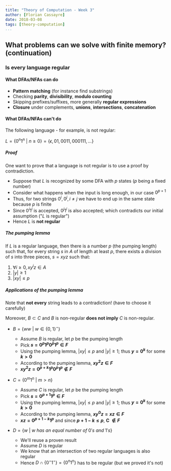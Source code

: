 ```yaml
---
title: "Theory of Computation - Week 3"
author: [Florian Cassayre]
date: 2018-03-08
tags: [theory-computation]
...
```


## What problems can we solve with finite memory? (continuation)

### Is every language regular

#### What DFAs/NFAs can do

- **Pattern matching** (for instance find substrings)
- Checking **parity**, **divisibility**, **modulo counting**
- Skipping prefixes/suffixes, more generally **regular expressions**
- **Closure** under complements, **unions**, **intersections**, **concatenation**

#### What DFAs/NFAs can't do

The following language - for example, is not regular:

$L = \{0^n1^n\ |\ n \geq 0\} = \{\epsilon, 01, 0011, 000111, \dots\}$

##### Proof

One want to prove that a language is not regular is to use a proof by contradiction.

- Suppose that $L$ is recognized by some DFA with $p$ states ($p$ being a fixed number)
- Consider what happens when the input is long enough, in our case $0^{p+1}$
- Thus, for two strings $0^i, 0^j, i \neq j$ we have to end up in the same state because $p$ is finite
- Since $0^i1^i$ is accepted, $0^j1^i$ is also accepted; which contradicts our initial assumption ("$L$ is regular")
- Hence $L$ is **not regular**

##### The pumping lemma

If $L$ is a regular language, then there is a number $p$ (the pumping length) such that, for every string $s$ in $A$ of length at least $p$, there exists a division of $s$ into three pieces, $s = xyz$ such that:

1.  $\forall i \geq 0, xy^iz \in A$
2. $|y| \geq 1$
3. $|xy| \leq p$

##### Applications of the pumping lemma

Note that **not every** string leads to a contradiction! (have to choose it carefully)

Moreover, $B \subset C$ and $B$ is non-regular **does not imply** $C$ is non-regular.

- $B = \{ww\ |\ w \in \{0, 1\}^\star\}$

  - Assume $B$ is regular, let $p$ be the pumping length
  - Pick **$s = 0^p1^p0^p1^p \in F$**
  - Using the pumping lemma, $|xy| \leq p$ and $|y| \geq 1$; thus **$y = 0^k$** for some **$k > 0$**
  - According to the pumping lemma, **$xy^2z \in F$**
  - **$xy^2z = 0^{p+k}1^p0^p1^p \notin F$**

- $C = \{0^m1^n\ |\ m > n\}$

  - Assume $C$ is regular, let $p$ be the pumping length
  - Pick **$s = 0^{p+1}1^p \in F$**
  - Using the pumping lemma, $|xy| \leq p$ and $|y| \geq 1$; thus **$y = 0^k$** for some **$k > 0$**
  - According to the pumping lemma, **$xy^0z = xz \in F$**
  - **$xz = 0^{p+1-k}1^p$** and since **$p + 1 - k \leq p$**, **C $\notin F$**

- $D = \{w\ |\ w\ has\ an\ equal\ number\ of\ 0's\ and\ 1's\}$

  - We'll reuse a proven result
  - Assume $D$ is regular
  - We know that an intersection of two regular languages is also regular
  - Hence $D \cap \{0^\star1^\star\} = \{0^n1^n\}$ has to be regular (but we proved it's not)
